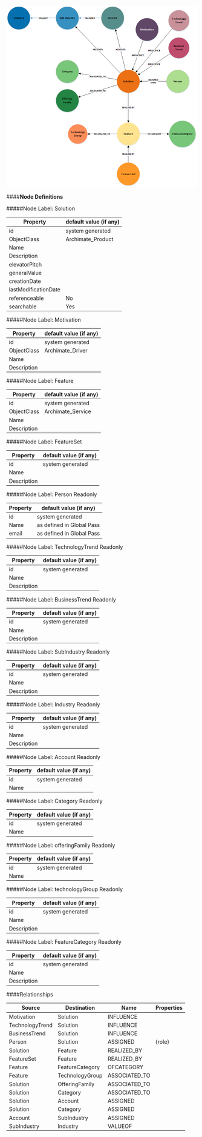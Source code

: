 

![SolutionMetaModel.png](../images/SolutionMetaModel.png)

####**Node Definitions**

#####Node Label: Solution

|Property|default value (if any)|
|----|----|
|id|system generated
|ObjectClass|Archimate_Product
|Name |
|Description 
|elevatorPitch
|generalValue
|creationDate
|lastModificationDate
|referenceable|No
|searchable|Yes



#####Node Label: Motivation

|Property|default value (if any)|
|----|----|
|id|system generated
|ObjectClass|Archimate_Driver
|Name |
|Description


#####Node Label: Feature

|Property|default value (if any)|
|----|----|
|id|system generated
|ObjectClass|Archimate_Service
|Name |
|Description  



#####Node Label: FeatureSet

|Property|default value (if any)|
|----|----|
|id|system generated
|Name |
|Description  


#####Node Label: Person
Readonly

|Property|default value (if any)|
|----|----|
|id|system generated
|Name|as defined in Global Pass
|email|as defined in Global Pass

#####Node Label: TechnologyTrend
Readonly

|Property|default value (if any)|
|----|----|
|id|system generated
|Name |
|Description  

#####Node Label: BusinessTrend
Readonly

|Property|default value (if any)|
|----|----|
|id|system generated
|Name |
|Description  

#####Node Label: SubIndustry
Readonly

|Property|default value (if any)|
|----|----|
|id|system generated
|Name |
|Description  

#####Node Label: Industry
Readonly

|Property|default value (if any)|
|----|----|
|id|system generated
|Name |
|Description  

#####Node Label: Account
Readonly

|Property|default value (if any)|
|----|----|
|id|system generated
|Name |

#####Node Label: Category
Readonly

|Property|default value (if any)|
|----|----|
|id|system generated
|Name |

#####Node Label: offeringFamily
Readonly

|Property|default value (if any)|
|----|----|
|id|system generated
|Name |

#####Node Label: technologyGroup
Readonly

|Property|default value (if any)|
|----|----|
|id|system generated
|Name |
|Description  

#####Node Label: FeatureCategory
Readonly

|Property|default value (if any)|
|----|----|
|id|system generated
|Name |
|Description  


####Relationships

|Source|Destination|Name|Properties|
|----|----|----|----|
|Motivation|Solution|INFLUENCE
|TechnologyTrend|Solution|INFLUENCE
|BusinessTrend|Solution|INFLUENCE
|Person|Solution|ASSIGNED|{role}
|Solution|Feature|REALIZED_BY
|FeatureSet|Feature|REALIZED_BY
|Feature|FeatureCategory|OFCATEGORY
|Feature|TechnologyGroup|ASSOCIATED_TO
|Solution|OfferingFamily|ASSOCIATED_TO
|Solution|Category|ASSOCIATED_TO
|Solution|Account|ASSIGNED
|Solution|Category|ASSIGNED
|Account|SubIndustry|ASSIGNED
|SubIndustry|Industry|VALUEOF

